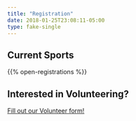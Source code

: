 ```yaml
---
title: "Registration"
date: 2018-01-25T23:08:11-05:00
type: fake-single
---
```


## Current Sports

{{% open-registrations %}}

## Interested in Volunteering?

[Fill out our Volunteer form!](https://go.teamsnap.com/divisions/21111/registration/9635/register/new)